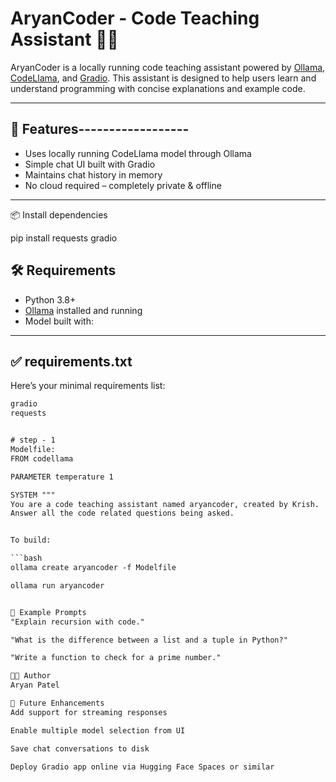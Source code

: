 # AryanCoder - Code Teaching Assistant 🤖💡

AryanCoder is a locally running code teaching assistant powered by [Ollama](https://ollama.com), [CodeLlama](https://ai.meta.com/llama/), and [Gradio](https://www.gradio.app/). This assistant is designed to help users learn and understand programming with concise explanations and example code.

---

## 🚀 Features------------------

- Uses locally running CodeLlama model through Ollama
- Simple chat UI built with Gradio
- Maintains chat history in memory
- No cloud required – completely private & offline

---

📦 Install dependencies

pip install requests gradio

## 🛠️ Requirements

- Python 3.8+
- [Ollama](https://ollama.com) installed and running
- Model built with:

---

## ✅ requirements.txt

Here’s your minimal requirements list:

```txt
gradio
requests


# step - 1
Modelfile:
FROM codellama

PARAMETER temperature 1

SYSTEM """
You are a code teaching assistant named aryancoder, created by Krish.
Answer all the code related questions being asked.


To build:

```bash
ollama create aryancoder -f Modelfile

ollama run aryancoder


🧠 Example Prompts
"Explain recursion with code."

"What is the difference between a list and a tuple in Python?"

"Write a function to check for a prime number."

👨‍💻 Author
Aryan Patel

🚀 Future Enhancements
Add support for streaming responses

Enable multiple model selection from UI

Save chat conversations to disk

Deploy Gradio app online via Hugging Face Spaces or similar